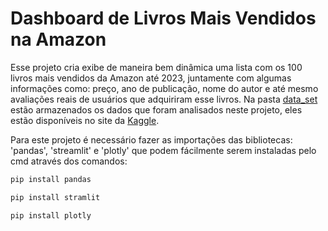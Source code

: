 # Dashboard de Livros Mais Vendidos na Amazon

Esse projeto cria exibe de maneira bem dinâmica uma lista com os 100 livros mais vendidos da Amazon até 2023, juntamente com algumas informações como: preço, ano de publicação, nome do autor e até mesmo avaliações reais de usuários que adquiriram esse livros.
Na pasta [data_set](./data_set/) estão armazenados os dados que foram analisados neste projeto, eles estão disponíveis no site da [Kaggle](https://www.kaggle.com/).

Para este projeto é necessário fazer as importações das bibliotecas: 'pandas', 'streamlit' e 'plotly' que podem fácilmente serem instaladas pelo cmd através dos comandos:

```cmd
pip install pandas
```

```cmd
pip install stramlit
```

```cmd
pip install plotly
```
